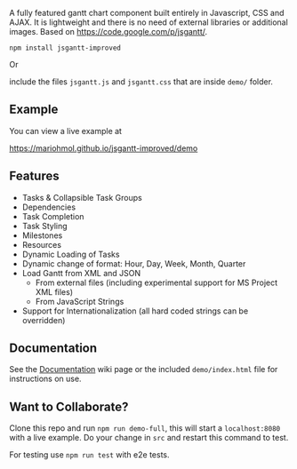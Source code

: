 A fully featured gantt chart component built entirely in Javascript, CSS and AJAX. It is lightweight and there is no need of external libraries or additional images. Based on https://code.google.com/p/jsgantt/.

`npm install jsgantt-improved`


Or 

include the files `jsgantt.js` and `jsgantt.css` that are inside `demo/` folder.


## Example

You can view a live example at 

https://mariohmol.github.io/jsgantt-improved/demo

## Features

  * Tasks & Collapsible Task Groups
  * Dependencies
  * Task Completion
  * Task Styling
  * Milestones
  * Resources
  * Dynamic Loading of Tasks
  * Dynamic change of format: Hour, Day, Week, Month, Quarter
  * Load Gantt from XML and JSON
    * From external files (including experimental support for MS Project XML files)
    * From JavaScript Strings
  * Support for Internationalization (all hard coded strings can be overridden)

## Documentation

See the [Documentation](./Documentation.md) wiki page or the included ``demo/index.html`` file for instructions on use.


## Want to Collaborate?

Clone this repo and run `npm run demo-full`, this will start a `localhost:8080` with a live  example. 
Do your change in `src` and restart this command to test.

For testing use `npm run test` with e2e tests.
